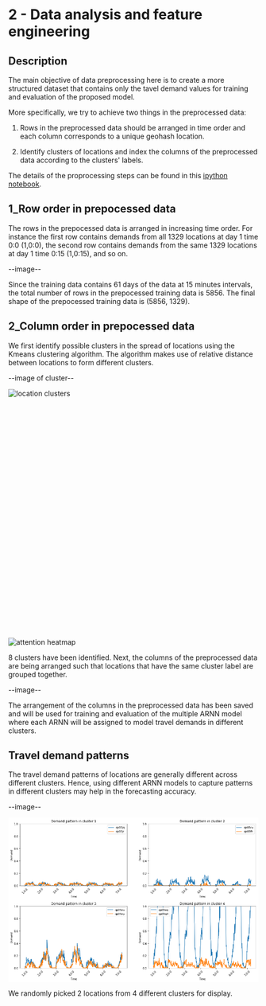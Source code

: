 # 2 - Data analysis and feature engineering

## Description

The main objective of data preprocessing here is to create a more structured
dataset that contains only the tavel demand values for training and evaluation of the proposed model.

More specifically, we try to achieve two things in the preprocessed data:

1. Rows in the preprocessed data should be arranged in time order 
and each column corresponds to a unique geohash location. 

2. Identify clusters of locations and index the columns of the preprocessed data according to the 
clusters' labels.

The details of the proprocessing steps can be found in this [ipython notebook](https://github.com/Tanmengxuan/grab_traffic_management/blob/master/2_Data_Analysis/traffic_analysis.ipynb).

## 1_Row order in prepocessed data

The rows in the prepocessed data is arranged in increasing time order.
For instance the first row contains demands from all 1329 locations at day 1 time 0:0 (1,0:0),
the second row contains demands from the same 1329 locations at day 1 time 0:15 (1,0:15), and so on.

--image--

Since the training data contains 61 days of the data at 15 minutes intervals, the total number of rows in
the prepocessed training data is 5856. The final shape of the prepocessed training data is (5856, 1329). 

## 2_Column order in prepocessed data

We first identify possible clusters in the spread of locations using the Kmeans clustering algorithm. The
algorithm makes use of relative distance between locations to form different clusters.

--image of cluster--
<div>
<img src="https://raw.githubusercontent.com/Tanmengxuan/cicids2017/master/images/clusters.png" alt="location clusters" width="500px" height="500px" style="display: block;">
</div>

<div>
<img src="https://raw.githubusercontent.com/greentfrapp/attention-primer/master/1_counting-letters/images/attention.png" alt="attention heatmap" width="400px" height="whatever" style="display: block;">
</div>

8 clusters have been identified. Next, the columns of the preprocessed data are being arranged such that locations that have the same cluster label are grouped together.

--image--

The arrangement of the columns in the preprocessed data has been saved and will be used for training 
and evaluation of the multiple ARNN model where each ARNN will be assigned to model travel demands in different clusters.

## Travel demand patterns 

The travel demand patterns of locations are generally different across different clusters. Hence, using 
different ARNN models to capture patterns in different clusters may help in the forecasting accuracy.

--image--
<div>
<img src="https://raw.githubusercontent.com/Tanmengxuan/grab_traffic_management/master/2_Data_Analysis/images/pattern_clusters.png" alt="clusters demands" width="600px" height="whatever" style="display: block;">
</div>

We randomly picked 2 locations from 4 different clusters for display.
